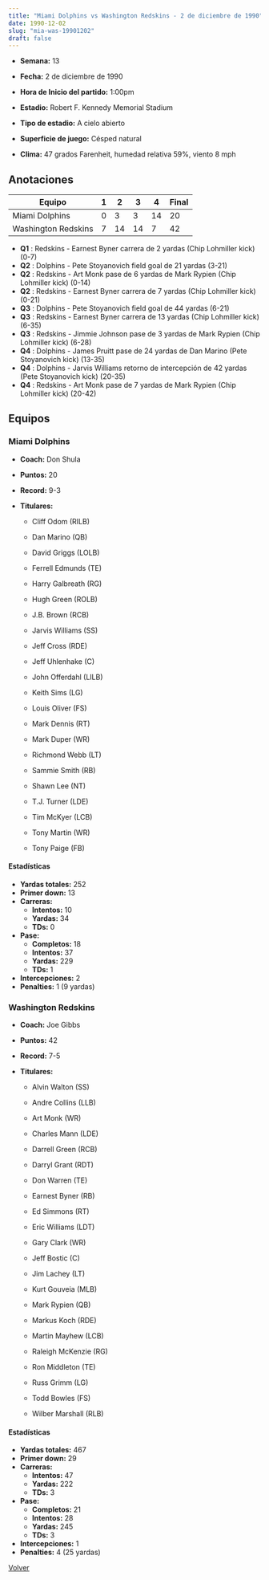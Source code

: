 ```yaml
---
title: "Miami Dolphins vs Washington Redskins - 2 de diciembre de 1990"
date: 1990-12-02
slug: "mia-was-19901202"
draft: false
---
```


* **Semana:** 13
* **Fecha:** 2 de diciembre de 1990

* **Hora de Inicio del partido:** 1:00pm
* **Estadio:** Robert F. Kennedy Memorial Stadium
* **Tipo de estadio:** A cielo abierto
* **Superficie de juego:** Césped natural
* **Clima:** 47 grados Farenheit, humedad relativa 59%, viento 8 mph





## Anotaciones
| Equipo | 1 | 2 | 3 | 4 | Final |
|--------|---|---|---|---|-------|
| Miami Dolphins  | 0 | 3 | 3 | 14  | 20 |
| Washington Redskins  | 7 | 14 | 14 | 7  | 42 |
* **Q1** : Redskins - Earnest Byner carrera de 2 yardas (Chip Lohmiller kick) (0-7)
* **Q2** : Dolphins - Pete Stoyanovich field goal de 21 yardas (3-21)
* **Q2** : Redskins - Art Monk pase de 6 yardas de Mark Rypien (Chip Lohmiller kick) (0-14)
* **Q2** : Redskins - Earnest Byner carrera de 7 yardas (Chip Lohmiller kick) (0-21)
* **Q3** : Dolphins - Pete Stoyanovich field goal de 44 yardas (6-21)
* **Q3** : Redskins - Earnest Byner carrera de 13 yardas (Chip Lohmiller kick) (6-35)
* **Q3** : Redskins - Jimmie Johnson pase de 3 yardas de Mark Rypien (Chip Lohmiller kick) (6-28)
* **Q4** : Dolphins - James Pruitt pase de 24 yardas de Dan Marino (Pete Stoyanovich kick) (13-35)
* **Q4** : Dolphins - Jarvis Williams retorno de intercepción de 42 yardas (Pete Stoyanovich kick) (20-35)
* **Q4** : Redskins - Art Monk pase de 7 yardas de Mark Rypien (Chip Lohmiller kick) (20-42)


## Equipos


### Miami Dolphins
* **Coach:** Don Shula
* **Puntos:** 20
* **Record:** 9-3
* **Titulares:** 

  * Cliff Odom (RILB) 

  * Dan Marino (QB) 

  * David Griggs (LOLB) 

  * Ferrell Edmunds (TE) 

  * Harry Galbreath (RG) 

  * Hugh Green (ROLB) 

  * J.B. Brown (RCB) 

  * Jarvis Williams (SS) 

  * Jeff Cross (RDE) 

  * Jeff Uhlenhake (C) 

  * John Offerdahl (LILB) 

  * Keith Sims (LG) 

  * Louis Oliver (FS) 

  * Mark Dennis (RT) 

  * Mark Duper (WR) 

  * Richmond Webb (LT) 

  * Sammie Smith (RB) 

  * Shawn Lee (NT) 

  * T.J. Turner (LDE) 

  * Tim McKyer (LCB) 

  * Tony Martin (WR) 

  * Tony Paige (FB) 

#### Estadísticas
* **Yardas totales:** 252
* **Primer down:** 13
* **Carreras:**
  * **Intentos:** 10
  * **Yardas:** 34
  * **TDs:** 0
* **Pase:**
  * **Completos:** 18
  * **Intentos:** 37
  * **Yardas:** 229
  * **TDs:** 1
* **Intercepciones:** 2
* **Penalties:** 1 (9 yardas)

### Washington Redskins
* **Coach:** Joe Gibbs
* **Puntos:** 42
* **Record:** 7-5
* **Titulares:** 

  * Alvin Walton (SS) 

  * Andre Collins (LLB) 

  * Art Monk (WR) 

  * Charles Mann (LDE) 

  * Darrell Green (RCB) 

  * Darryl Grant (RDT) 

  * Don Warren (TE) 

  * Earnest Byner (RB) 

  * Ed Simmons (RT) 

  * Eric Williams (LDT) 

  * Gary Clark (WR) 

  * Jeff Bostic (C) 

  * Jim Lachey (LT) 

  * Kurt Gouveia (MLB) 

  * Mark Rypien (QB) 

  * Markus Koch (RDE) 

  * Martin Mayhew (LCB) 

  * Raleigh McKenzie (RG) 

  * Ron Middleton (TE) 

  * Russ Grimm (LG) 

  * Todd Bowles (FS) 

  * Wilber Marshall (RLB) 

#### Estadísticas
* **Yardas totales:** 467
* **Primer down:** 29
* **Carreras:**
  * **Intentos:** 47
  * **Yardas:** 222
  * **TDs:** 3
* **Pase:**
  * **Completos:** 21
  * **Intentos:** 28
  * **Yardas:** 245
  * **TDs:** 3
* **Intercepciones:** 1
* **Penalties:** 4 (25 yardas)


[Volver](/historia/1990)
